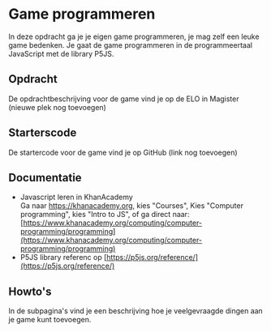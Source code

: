 # Game programmeren
In deze opdracht ga je je eigen game programmeren, je mag zelf een leuke game bedenken. 
Je gaat de game programmeren in de programmeertaal JavaScript met de library P5JS.

## Opdracht
De opdrachtbeschrijving voor de game vind je op de ELO in Magister (nieuwe plek nog toevoegen)

## Starterscode
De startercode voor de game vind je op GitHub (link nog toevoegen)

## Documentatie
- Javascript leren in KhanAcademy\
  Ga naar https://khanacademy.org, kies "Courses", Kies "Computer programming", kies "Intro to JS", of ga direct naar:
  [https://www.khanacademy.org/computing/computer-programming/programming](https://www.khanacademy.org/computing/computer-programming/programming)
- P5JS library referenc op [https://p5js.org/reference/](https://p5js.org/reference/)

## Howto's
In de subpagina's vind je een beschrijving hoe je veelgevraagde dingen aan je game kunt toevoegen.
